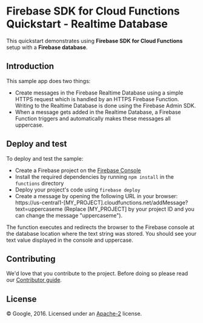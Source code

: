# Firebase SDK for Cloud Functions Quickstart - Realtime Database

This quickstart demonstrates using **Firebase SDK for Cloud Functions** setup with a **Firebase database**.


## Introduction

This sample app does two things:
 - Create messages in the Firebase Realtime Database using a simple HTTPS request which is handled by an HTTPS Firebase Function. Writing to the Realtime Database is done using the Firebase Admin SDK. 
 - When a message gets added in the Realtime Database, a Firebase Function triggers and automatically makes these messages all uppercase.

## Deploy and test

To deploy and test the sample:

 - Create a Firebase project on the [Firebase Console](https://console.firebase.google.com)
 - Install the required dependencies by running `npm install` in the `functions` directory
 - Deploy your project's code using `firebase deploy`
 - Create a message by opening the following URL in your browser: https://us-central1-[MY_PROJECT].cloudfunctions.net/addMessage?text=uppercaseme (Replace [MY_PROJECT] by your project ID and you can change the message "uppercaseme").

 The function executes and redirects the browser to the Firebase console at the database location where the text string was stored. You should see your text value displayed in the console and uppercase.




## Contributing

We'd love that you contribute to the project. Before doing so please read our [Contributor guide](../../CONTRIBUTING.md).


## License

© Google, 2016. Licensed under an [Apache-2](../../LICENSE) license.

